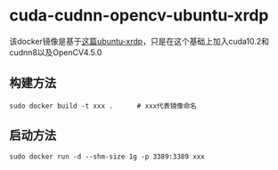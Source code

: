 # cuda-cudnn-opencv-ubuntu-xrdp
该docker镜像是基于[这篇ubuntu-xrdp](https://github.com/danielguerra69/ubuntu-xrdp)，只是在这个基础上加入cuda10.2和cudnn8以及OpenCV4.5.0        
## 构建方法
```
sudo docker build -t xxx .      # xxx代表镜像命名
```
## 启动方法
```
sudo docker run -d --shm-size 1g -p 3389:3389 xxx
```